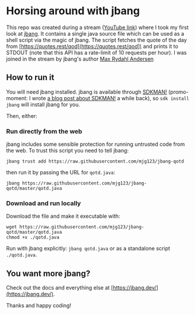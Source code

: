 # Horsing around with jbang

This repo was created during a stream ([YouTube link](https://www.youtube.com/watch?v=RgHNOH2_itw)) where I took my first look at [jbang](https://jbang.dev). It contains a single java source file which can be used as a shell script via the magic of jbang. The script fetches the quote of the day from [https://quotes.rest/qod](https://quotes.rest/qod]) and prints it to STDOUT (note that this API has a rate-limit of 10 requests per hour).  I was joined in the stream by jbang's author [Max Rydahl Andersen](https://twitter.com/maxandersen)

## How to run it

You will need jbang installed. jbang is available through [SDKMAN!](https://sdkman.io/) (promo-moment: I wrote [a blog post about SDKMAN!](https://www.twilio.com/blog/sdkman-work-with-multiple-versions-java) a while back), so `sdk install jbang` will install jbang for you.

Then, either:

### Run directly from the web

jbang includes some sensible protection for running untrusted code from the web. To trust this script you need to tell jbang:

```
jbang trust add https://raw.githubusercontent.com/mjg123/jbang-qotd
```

then run it by passing the URL for `qotd.java`:

```
jbang https://raw.githubusercontent.com/mjg123/jbang-qotd/master/qotd.java
```

### Download and run locally

Download the file and make it executable with:

```
wget https://raw.githubusercontent.com/mjg123/jbang-qotd/master/qotd.java
chmod +x ./qotd.java
```

Run with jbang explicitly: `jbang qotd.java` or as a standalone script `./qotd.java`.


## You want more jbang?

Check out the docs and everything else at [https://jbang.dev/](https://jbang.dev/).

Thanks and happy coding!

